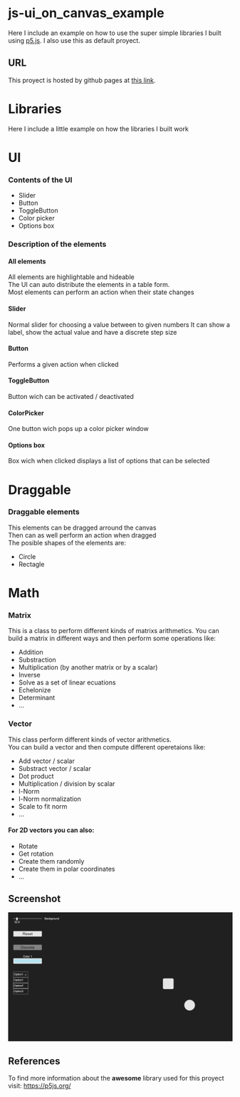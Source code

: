# js-ui_on_canvas_example
Here I include an example on how to use the super simple libraries I built using <a href="https://p5js.org/">p5.js</a>. I also use this as default proyect.
## URL
This proyect is hosted by github pages at <a href="https://pabloqb2000.github.io/js-ui_on_canvas_example/">this link</a>.
# Libraries
Here I include a little example on how the libraries I built work
# UI
### Contents of the UI
  - Slider
  - Button
  - ToggleButton
  - Color picker
  - Options box
### Description of the elements
#### All elements
All elements are highlightable and hideable <br/>
The UI can auto distribute the elements in a table form. <br/>
Most elements can perform an action when their state changes
#### Slider
Normal slider for choosing a value between to given numbers
It can show a label, show the actual value and have a discrete step size
#### Button
Performs a given action when clicked
#### ToggleButton
Button wich can be activated / deactivated
#### ColorPicker
One button wich pops up a color picker window
#### Options box
Box wich when clicked displays a list of options that can be selected
# Draggable
### Draggable elements
This elements can be dragged arround the canvas </br>
Then can as well perform an action when dragged </br>
The posible shapes of the elements are: </br>
  - Circle
  - Rectagle
# Math
### Matrix
This is a class to perform different kinds of matrixs arithmetics.
You can build a matrix in different ways and then perform some operations like:
  - Addition
  - Substraction
  - Multiplication (by another matrix or by a scalar)
  - Inverse
  - Solve as a set of linear ecuations
  - Echelonize
  - Determinant
  - ...
 ### Vector
 This class perform different kinds of vector arithmetics. </br>
 You can build a vector and then compute different operetaions like:
  - Add vector / scalar
  - Substract vector / scalar
  - Dot product
  - Multiplication / division by scalar
  - l-Norm
  - l-Norm normalization
  - Scale to fit norm
  - ...
#### For 2D vectors you can also:
  - Rotate
  - Get rotation
  - Create them randomly
  - Create them in polar coordinates
  - ...
## Screenshot
<img src="imgs/screenshot01.png"></img>
## References
To find more information about the <b>awesome</b> library used for this proyect visit:
<a href="https://p5js.org/"> https://p5js.org/ </a>
